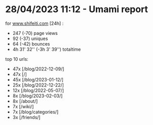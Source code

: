 # 28/04/2023 11:12 - Umami report
for www.shifeiti.com [24h] :

 - 247 (-70) page views
 - 92 (-37) uniques
 - 64 (-42) bounces
 - 4h 31' 32'' (-3h 3' 39'') totaltime


top 10 urls:
 - 47x [/blog/2022-12-09/]
 - 47x [/]
 - 45x [/blog/2023-01-12/]
 - 25x [/blog/2022-12-22/]
 - 12x [/blog/2022-05-07/]
 - 8x [/blog/2023-02-03/]
 - 8x [/about/]
 - 7x [/wiki/]
 - 7x [/blog/categories/]
 - 3x [/friends/]


